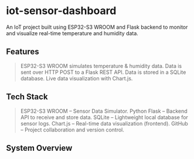 # iot-sensor-dashboard
An IoT project built using ESP32-S3 WROOM and Flask backend to monitor and visualize real-time temperature and humidity data.

## Features
> ESP32-S3 WROOM simulates temperature & humidity data.
> Data is sent over HTTP POST to a Flask REST API.
> Data is stored in a SQLite database.
> Live data visualization with Chart.js.

##  Tech Stack
> ESP32-S3 WROOM – Sensor Data Simulator.
> Python Flask – Backend API to receive and store data.
> SQLite – Lightweight local database for sensor logs.
> Chart.js – Real-time data visualization (frontend).
> GitHub – Project collaboration and version control.

##  System Overview


